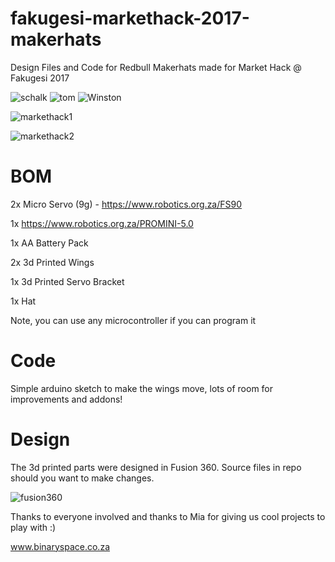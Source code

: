 # fakugesi-markethack-2017-makerhats

Design Files and Code for Redbull Makerhats made for Market Hack @ Fakugesi 2017

![schalk](photos/photo3.jpg?raw=true "Schalk")
![tom](photos/photo6.jpg?raw=true "tom")
![Winston](photos/photo5.jpg?raw=true "Winston")

![markethack1](photos/photo1.jpg?raw=true "Markethack1")

![markethack2](photos/photo2.jpg?raw=true "Markethack3")


# BOM

2x Micro Servo (9g) - https://www.robotics.org.za/FS90

1x https://www.robotics.org.za/PROMINI-5.0

1x AA Battery Pack

2x 3d Printed Wings

1x 3d Printed Servo Bracket

1x Hat

Note, you can use any microcontroller if you can program it

# Code

Simple arduino sketch to make the wings move, lots of room for improvements and addons!

# Design

The 3d printed parts were designed in Fusion 360. Source files in repo should you want to make changes.

![fusion360](photos/fusion360.png?raw=true "fusion")


Thanks to everyone involved and thanks to Mia for giving us cool projects to play with :)

www.binaryspace.co.za
